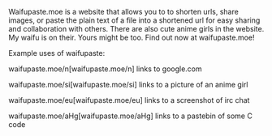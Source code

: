 Waifupaste.moe is a website that allows you to to shorten urls, share images, or paste the plain text of a file into a shortened url for easy sharing and collaboration with others. There are also cute anime girls in the website. My waifu is on their. Yours might be too. Find out now at waifupaste.moe!

Example uses of waifupaste:

waifupaste.moe/n[waifupaste.moe/n] links to google.com

waifupaste.moe/si[waifupaste.moe/si] links to a picture of an anime girl

waifupaste.moe/eu[waifupaste.moe/eu] links to a screenshot of irc chat

waifupaste.moe/aHg[waifupaste.moe/aHg] links to a pastebin of some C code
